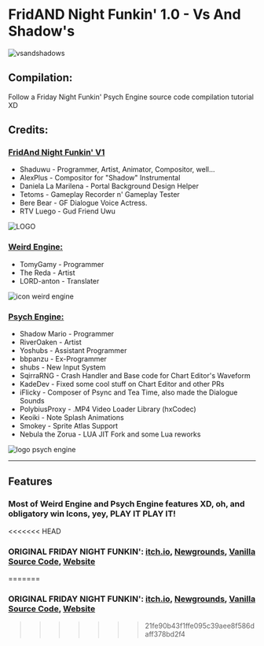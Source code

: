 # FridAND Night Funkin' 1.0 - Vs And Shadow's
![vsandshadows](https://github.com/JustShaduwu/FRIDAND-NIGHT-FUNKIN/assets/92767777/ed898365-03e8-4c74-95ba-91e3130f4008)

## Compilation:
Follow a Friday Night Funkin' Psych Engine source code compilation tutorial XD

## Credits:
### [FridAnd Night Funkin' V1](https://gamebanana.com/mods/370359)
* Shaduwu - Programmer, Artist, Animator, Compositor, well...
* AlexPlus - Compositor for "Shadow" Instrumental
* Daniela La Marilena - Portal Background Design Helper
* Tetoms - Gameplay Recorder n' Gameplay Tester
* Bere Bear - GF Dialogue Voice Actress.
* RTV Luego - Gud Friend Uwu

![LOGO](https://github.com/JustShaduwu/FRIDAND-NIGHT-FUNKIN/assets/92767777/9a526bea-41b5-46d9-8b0c-cd04a7ad426d)

### [Weird Engine:](https://github.com/FuroYT/FNF-WeirdEngine)
* TomyGamy - Programmer
* The Reda - Artist
* LORD-anton - Translater

![icon weird engine](https://github.com/JustShaduwu/FRIDAND-NIGHT-FUNKIN/assets/92767777/254283b1-fe7d-4e02-8b86-ecbc38dcdf04)

### [Psych Engine:](https://github.com/ShadowMario/FNF-PsychEngine)
* Shadow Mario - Programmer
* RiverOaken - Artist
* Yoshubs - Assistant Programmer
* bbpanzu - Ex-Programmer
* shubs - New Input System
* SqirraRNG - Crash Handler and Base code for Chart Editor's Waveform
* KadeDev - Fixed some cool stuff on Chart Editor and other PRs
* iFlicky - Composer of Psync and Tea Time, also made the Dialogue Sounds
* PolybiusProxy - .MP4 Video Loader Library (hxCodec)
* Keoiki - Note Splash Animations
* Smokey - Sprite Atlas Support
* Nebula the Zorua - LUA JIT Fork and some Lua reworks

![logo psych engine](https://github.com/JustShaduwu/FRIDAND-NIGHT-FUNKIN/assets/92767777/785aca83-c7c0-49d2-b4fc-98d69e428d47)

_____________________________________

## Features

### Most of Weird Engine and Psych Engine features XD, oh, and obligatory win Icons, yey, PLAY IT PLAY IT!

<<<<<<< HEAD
### ORIGINAL FRIDAY NIGHT FUNKIN': **[itch.io](https://ninja-muffin24.itch.io/funkin), [Newgrounds](https://www.newgrounds.com/portal/view/770371), [Vanilla Source Code](https://github.com/FunkinCrew/Funkin), [Website](https://funkin.me)** 
=======
### ORIGINAL FRIDAY NIGHT FUNKIN': **[itch.io](https://ninja-muffin24.itch.io/funkin), [Newgrounds](https://www.newgrounds.com/portal/view/770371), [Vanilla Source Code](https://github.com/FunkinCrew/Funkin), [Website](https://funkin.me)** 
>>>>>>> 21fe90b43f1ffe095c39aee8f586daff378bd2f4
